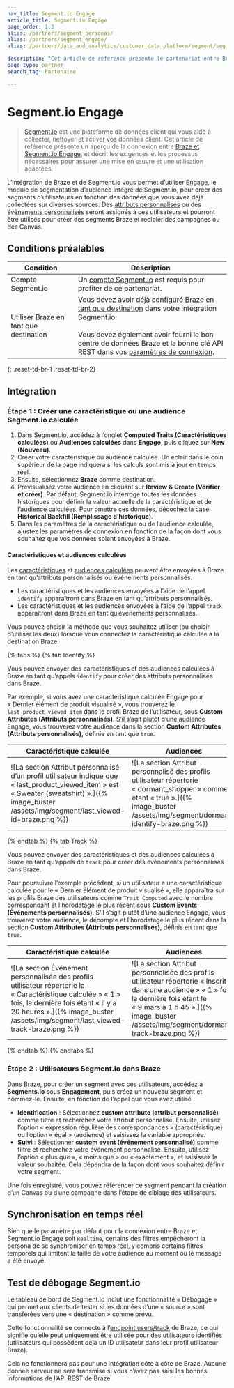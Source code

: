 ```yaml
---
nav_title: Segment.io Engage
article_title: Segment.io Engage
page_order: 1.3
alias: /partners/segment_personas/
alias: /partners/segment_engage/
alias: /partners/data_and_analytics/customer_data_platform/segment/segment_personas/

description: "Cet article de référence présente le partenariat entre Braze et Segment.io, une plateforme de données client qui recueille et transfère des informations entre les différentes sources de votre pile marketing."
page_type: partner
search_tag: Partenaire

---
```


# Segment.io Engage

> [Segment.io](https://segment.com) est une plateforme de données client qui vous aide à collecter, nettoyer et activer vos données client. Cet article de référence présente un aperçu de la connexion entre [Braze et Segment.io Engage](https://segment.com/docs/destinations/braze/#Engage), et décrit les exigences et les processus nécessaires pour assurer une mise en œuvre et une utilisation adaptées.

L’intégration de Braze et de Segment.io vous permet d’utiliser [Engage](https://segment.com/docs/engage/), le module de segmentation d’audience intégré de Segment.io, pour créer des segments d’utilisateurs en fonction des données que vous avez déjà collectées sur diverses sources. Des [attributs personnalisés]({{site.baseurl}}/user_guide/data_and_analytics/custom_data/custom_attributes/) ou des [événements personnalisés]({{site.baseurl}}/user_guide/data_and_analytics/custom_data/custom_events/#custom-events) seront assignés à ces utilisateurs et pourront être utilisés pour créer des segments Braze et recibler des campagnes ou des Canvas.

## Conditions préalables

| Condition | Description |
| ----------- | ----------- |
| Compte Segment.io | Un [compte Segment.io](https://app.segment.com/login) est requis pour profiter de ce partenariat. |
| Utiliser Braze en tant que destination | Vous devez avoir déjà [configuré Braze en tant que destination]({{site.baseurl}}/partners/data_and_analytics/customer_data_platform/segment/segment/#connection-settings/) dans votre intégration Segment.io.<br><br>Vous devez également avoir fourni le bon centre de données Braze et la bonne clé API REST dans vos [paramètres de connexion]({{site.baseurl}}/partners/data_and_analytics/customer_data_platform/segment/segment/#connection-settings). |
{: .reset-td-br-1 .reset-td-br-2}

## Intégration

### Étape 1 : Créer une caractéristique ou une audience Segment.io calculée

1. Dans Segment.io, accédez à l’onglet **Computed Traits (Caractéristiques calculées)** ou **Audiences calculées** dans **Engage**, puis cliquez sur **New (Nouveau)**.
2. Créer votre caractéristique ou audience calculée. Un éclair dans le coin supérieur de la page indiquera si les calculs sont mis à jour en temps réel.
3. Ensuite, sélectionnez **Braze** comme destination. 
4. Prévisualisez votre audience en cliquant sur **Review & Create (Vérifier et créer)**. Par défaut, Segment.io interroge toutes les données historiques pour définir la valeur actuelle de la caractéristique et de l’audience calculées. Pour omettre ces données, décochez la case **Historical Backfill (Remplissage d’historique)**.
5. Dans les paramètres de la caractéristique ou de l’audience calculée, ajustez les paramètres de connexion en fonction de la façon dont vous souhaitez que vos données soient envoyées à Braze.

#### Caractéristiques et audiences calculées

Les [caractéristiques](https://segment.com/docs/engage/audiences/computed-traits/) et [audiences calculées](https://segment.com/docs/Engage/audiences/) peuvent être envoyées à Braze en tant qu’attributs personnalisés ou événements personnalisés.
- Les caractéristiques et les audiences envoyées à l’aide de l’appel `identify` apparaîtront dans Braze en tant qu’attributs personnalisés.
- Les caractéristiques et les audiences envoyées à l’aide de l’appel `track` apparaîtront dans Braze en tant qu’événements personnalisés.

Vous pouvez choisir la méthode que vous souhaitez utiliser (ou choisir d’utiliser les deux) lorsque vous connectez la caractéristique calculée à la destination Braze.

{% tabs %}
{% tab Identify %}

Vous pouvez envoyer des caractéristiques et des audiences calculées à Braze en tant qu’appels `identify` pour créer des attributs personnalisés dans Braze. 

Par exemple, si vous avez une caractéristique calculée Engage pour « Dernier élément de produit visualisé », vous trouverez le `last_product_viewed_item` dans le profil Braze de l’utilisateur, sous **Custom Attributes (Attributs personnalisés)**. S’il s’agit plutôt d’une audience Engage, vous trouverez votre audience dans la section **Custom Attributes (Attributs personnalisés)**, définie en tant que `true`.

| Caractéristique calculée | Audiences |
| -------------- | --------- |
| ![La section Attribut personnalisé d’un profil utilisateur indique que « last_product_viewed_item » est « Sweater (sweatshirt) ».]({% image_buster /assets/img/segment/last_viewed-id-braze.png %}) | ![La section Attribut personnalisé des profils utilisateur répertorie « dormant_shopper » comme étant « true ».]({% image_buster /assets/img/segment/dormant-identify-braze.png %}) |

{% endtab %}
{% tab Track %}

Vous pouvez envoyer des caractéristiques et des audiences calculées à Braze en tant qu’appels de `track` pour créer des événements personnalisés dans Braze. 

Pour poursuivre l’exemple précédent, si un utilisateur a une caractéristique calculée pour le « Dernier élément de produit visualisé », elle apparaîtra sur les profils Braze des utilisateurs comme `Trait Computed` avec le nombre correspondant et l’horodatage le plus récent sous **Custom Events (Événements personnalisés)**. S’il s’agit plutôt d’une audience Engage, vous trouverez votre audience, le décompte et l’horodatage le plus récent dans la section **Custom Attributes (Attributs personnalisés)**, définis en tant que `true`.

| Caractéristique calculée | Audiences |
| -------------- | --------- |
| ![La section Événement personnalisée des profils utilisateur répertorie la « Caractéristique calculée » « 1 » fois, la dernière fois étant « il y a 20 heures ».]({% image_buster /assets/img/segment/last_viewed-track-braze.png %}) | ![La section Attribut personnalisée des profils utilisateur répertorie « Inscrit dans une audience » « 1 » fois, la dernière fois étant le « 9 mars à 1 h 45 ».]({% image_buster /assets/img/segment/dormant-track-braze.png %}) |

{% endtab %}
{% endtabs %}

### Étape 2 : Utilisateurs Segment.io dans Braze

Dans Braze, pour créer un segment avec ces utilisateurs, accédez à **Segments.io** sous **Engagement**, puis créez un nouveau segment et nommez-le. Ensuite, en fonction de l’appel que vous avez utilisé :
- **Identification** : Sélectionnez **custom attribute (attribut personnalisé)** comme filtre et recherchez votre attribut personnalisé. Ensuite, utilisez l’option « expression régulière des correspondances » (caractéristique) ou l’option « égal » (audience) et saisissez la variable appropriée.
- **Suivi** : Sélectionner **custom event (événement personnalisé)** comme filtre et recherchez votre événement personnalisé. Ensuite, utilisez l’option « plus que », « moins que » ou « exactement », et saisissez la valeur souhaitée. Cela dépendra de la façon dont vous souhaitez définir votre segment.

Une fois enregistré, vous pouvez référencer ce segment pendant la création d’un Canvas ou d’une campagne dans l’étape de ciblage des utilisateurs.

## Synchronisation en temps réel

Bien que le paramètre par défaut pour la connexion entre Braze et Segment.io Engage soit `Realtime`, certains des filtres empêcheront la persona de se synchroniser en temps réel, y compris certains filtres temporels qui limitent la taille de votre audience au moment où le message a été envoyé.

## Test de débogage Segment.io

Le tableau de bord de Segment.io inclut une fonctionnalité « Débogage » qui permet aux clients de tester si les données d’une « source » sont transférées vers une « destination » comme prévu.

Cette fonctionnalité se connecte à l’[endpoint users/track]({{site.baseurl}}/api/endpoints/user_data/post_user_track/) de Braze, ce qui signifie qu’elle peut uniquement être utilisée pour des utilisateurs identifiés (utilisateurs qui possèdent déjà un ID utilisateur dans leur profil utilisateur Braze).

Cela ne fonctionnera pas pour une intégration côte à côte de Braze. Aucune donnée serveur ne sera transmise si vous n’avez pas saisi les bonnes informations de l’API REST de Braze.